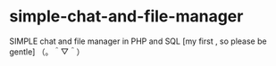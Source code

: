# simple-chat-and-file-manager
SIMPLE chat and file manager in PHP and SQL  [my first , so please be gentle] （。＾▽＾）

